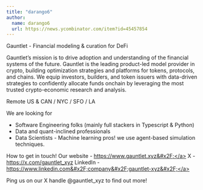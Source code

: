 ```yaml
---
title: "darango6"
author:
  name: darango6
  url: https://news.ycombinator.com/item?id=45457854
---
```

Gauntlet - Financial modeling &amp; curation for DeFi

Gauntlet’s mission is to drive adoption and understanding of the financial systems of the future. Gauntlet is the leading product-led model provider in crypto, building optimization strategies and platforms for tokens, protocols, and chains. We equip investors, builders, and token issuers with data-driven strategies to confidently allocate funds onchain by leveraging the most trusted crypto-economic research and analysis.

Remote US &amp; CAN &#x2F; NYC &#x2F; SFO &#x2F; LA

We are looking for 
- Software Engineering folks (mainly full stackers in Typescript &amp; Python) 
- Data and quant-inclined professionals
- Data Scientists - Machine learning pros! we use agent-based simulation techniques.

How to get in touch!
Our website - <a href="https:&#x2F;&#x2F;www.gauntlet.xyz&#x2F;" rel="nofollow">https:&#x2F;&#x2F;www.gauntlet.xyz&#x2F;</a> 
X - <a href="https:&#x2F;&#x2F;x.com&#x2F;gauntlet_xyz" rel="nofollow">https:&#x2F;&#x2F;x.com&#x2F;gauntlet_xyz</a> 
LinkedIn - <a href="https:&#x2F;&#x2F;www.linkedin.com&#x2F;company&#x2F;gauntlet-xyz&#x2F;" rel="nofollow">https:&#x2F;&#x2F;www.linkedin.com&#x2F;company&#x2F;gauntlet-xyz&#x2F;</a>

Ping us on our X handle @gauntlet_xyz to find out more!
<JobApplication />
